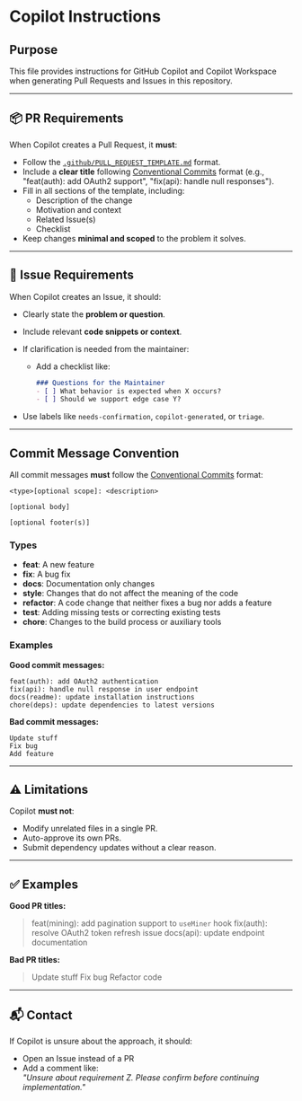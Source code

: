 # Copilot Instructions

## Purpose
This file provides instructions for GitHub Copilot and Copilot Workspace when generating Pull Requests and Issues in this repository.

---

## 📦 PR Requirements

When Copilot creates a Pull Request, it **must**:

- Follow the [`.github/PULL_REQUEST_TEMPLATE.md`](./.github/PULL_REQUEST_TEMPLATE.md) format.
- Include a **clear title** following [Conventional Commits](https://www.conventionalcommits.org/) format (e.g., "feat(auth): add OAuth2 support", "fix(api): handle null responses").
- Fill in all sections of the template, including:
    - Description of the change
    - Motivation and context
    - Related Issue(s)
    - Checklist
- Keep changes **minimal and scoped** to the problem it solves.

---

## 🧾 Issue Requirements

When Copilot creates an Issue, it should:

- Clearly state the **problem or question**.
- Include relevant **code snippets or context**.
- If clarification is needed from the maintainer:
    - Add a checklist like:

      ```md
      ### Questions for the Maintainer
      - [ ] What behavior is expected when X occurs?
      - [ ] Should we support edge case Y?
      ```

- Use labels like `needs-confirmation`, `copilot-generated`, or `triage`.


---

## Commit Message Convention

All commit messages **must** follow the [Conventional Commits](https://www.conventionalcommits.org/) format:

```
<type>[optional scope]: <description>

[optional body]

[optional footer(s)]
```

### Types
- **feat**: A new feature
- **fix**: A bug fix
- **docs**: Documentation only changes
- **style**: Changes that do not affect the meaning of the code
- **refactor**: A code change that neither fixes a bug nor adds a feature
- **test**: Adding missing tests or correcting existing tests
- **chore**: Changes to the build process or auxiliary tools

### Examples

**Good commit messages:**
```
feat(auth): add OAuth2 authentication
fix(api): handle null response in user endpoint
docs(readme): update installation instructions
chore(deps): update dependencies to latest versions
```

**Bad commit messages:**
```
Update stuff
Fix bug
Add feature
```



---

## ⚠️ Limitations

Copilot **must not**:
- Modify unrelated files in a single PR.
- Auto-approve its own PRs.
- Submit dependency updates without a clear reason.

---

## ✅ Examples

**Good PR titles:**
> feat(mining): add pagination support to `useMiner` hook
> fix(auth): resolve OAuth2 token refresh issue
> docs(api): update endpoint documentation

**Bad PR titles:**
> Update stuff
> Fix bug
> Refactor code

---

## 📬 Contact

If Copilot is unsure about the approach, it should:
- Open an Issue instead of a PR
- Add a comment like:  
  _"Unsure about requirement Z. Please confirm before continuing implementation."_




